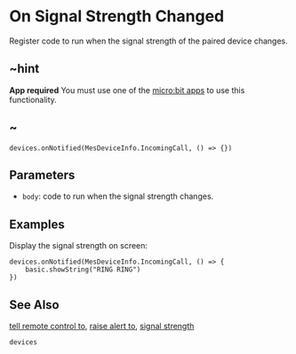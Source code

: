 # On Signal Strength Changed

Register code to run when the signal strength of the paired device changes.

## ~hint

**App required** You must use one of the [micro:bit apps](https://microbit.org/guide/mobile/) to use this functionality.

## ~



```sig
devices.onNotified(MesDeviceInfo.IncomingCall, () => {})
```

## Parameters

* ``body``: code to run when the signal strength changes.

## Examples

Display the signal strength on screen:

```blocks
devices.onNotified(MesDeviceInfo.IncomingCall, () => {
    basic.showString("RING RING")
})
```

## See Also

[tell remote control to](/reference/devices/tell-remote-control-to), [raise alert to](/reference/devices/raise-alert-to), [signal strength](/reference/devices/signal-strength)

```package
devices
```